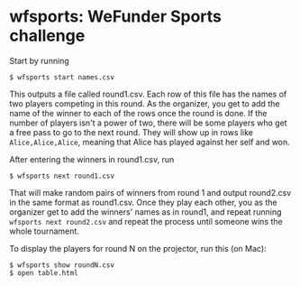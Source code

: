 # wfsports: WeFunder Sports challenge

Start by running
```
$ wfsports start names.csv
```
This outputs a file called round1.csv.
Each row of this file has the names of two players competing in this round.
As the organizer, you get to add the name of the winner to each of the rows
once the round is done. If the number of players isn't a power of two,
there will be some players who get a free pass to go to the next round.
They will show up in rows like `Alice,Alice,Alice`, meaning that Alice
has played against her self and won.

After entering the winners in round1.csv, run
```
$ wfsports next round1.csv
```
That will make random pairs of winners from round 1 and output round2.csv
in the same format as round1.csv.
Once they play each other, you as the organizer get to add the winners'
names as in round1, and repeat running `wfsports next round2.csv` and
repeat the process until someone wins the whole tournament.

To display the players for round N on the projector, run this (on Mac):
```
$ wfsports show roundN.csv
$ open table.html
```

